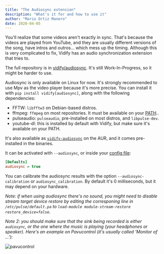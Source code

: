 ```yaml
---
title: "The Audiosync extension"
description: "What's it for and how to use it"
author: "Mario Ortiz Manero"
date: 2020-04-05
---
```


You'll realize that some videos aren't exactly in sync. That's because the videos are played from YouTube, and they are usually different versions of the song, have intros and outros... which mess up the timing. Although this is very complicated to fix, Vidify has an audio synchronization extension that tries to.

The full repository is in [vidify/audiosync](https://github.com/vidify/audiosync). It's still Work-In-Progress, so it might be harder to use.

Audiosync is only available on Linux for now. It's strongly recommended to use Mpv as the video player because it's more precise. You can install it with `pip install vidify[audiosync]`, along with the following dependencies:

* FFTW: `libfftw3` on Debian-based distros.
* ffmpeg: `ffmpeg` on most repositories. It must be available on your [PATH](https://superuser.com/q/284342)..
* pulseaudio: `pulseaudio`, pre-installed on most distros, and `libpulse-dev`.
* youtube-dl: this is installed by default with Vidify, but make sure it's available on your PATH.

It's also available as [`vidify-audiosync`](https://aur.archlinux.org/packages/vidify-audiosync) on the AUR, and it comes pre-installed in the binaries.

It can be activated with `--audiosync`, or inside your [config file](https://github.com/vidify/vidify#the-config-file):

```ini
[Defaults]
audiosync = true
```

You can calibrate the audiosync results with the option `--audiosync-calibration` or `audiosync_calibration`. By default it's 0 milliseconds, but it may depend on your hardware.

*Note: if when using audiosync there's no sound, you might need to disable stream target device restore by editing the corresponing line in `/etc/pulse/default.pa` to `load-module module-stream-restore restore_device=false`.*

*Note 2: you should make sure that the sink being recorded is either `audiosync`, or the one where the music is playing (your headphones or speaker). Here's an example on Pavucontrol (it's usually called 'Monitor of ...'):*

![pavucontrol](/images/wiki/pavucontrol-audiosync.png)
